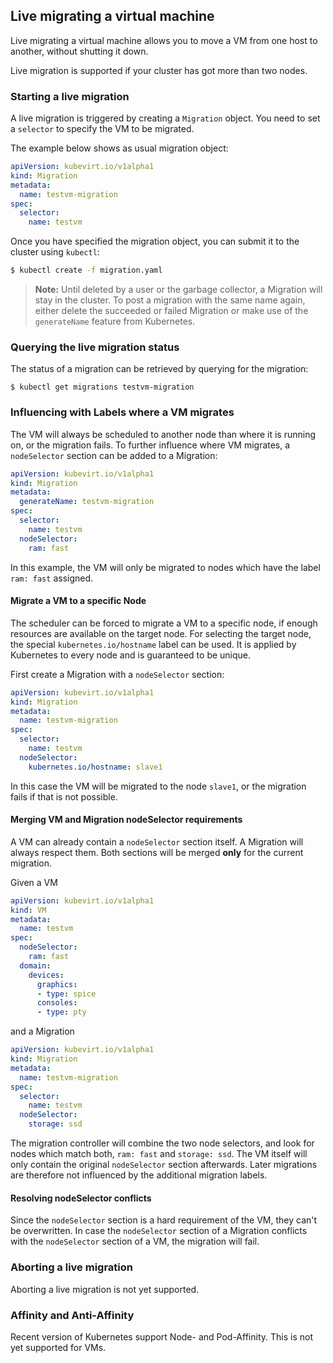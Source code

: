 ## Live migrating a virtual machine

Live migrating a virtual machine allows you to move a VM from one host to another, without shutting it down.

Live migration is supported if your cluster has got more than two nodes.

### Starting a live migration

A live migration is triggered by creating a `Migration` object. You need to set a `selector` to specify the VM to be migrated.

The example below shows as usual migration object:

```yaml
apiVersion: kubevirt.io/v1alpha1
kind: Migration
metadata:
  name: testvm-migration
spec:
  selector:
    name: testvm
```

Once you have specified the migration object, you can submit it to the cluster using `kubectl`:

```bash
$ kubectl create -f migration.yaml
```

> **Note:** Until deleted by a user or the garbage collector, a Migration will stay in the
> cluster. To post a migration with the same name again, either delete the
> succeeded or failed Migration or make use of the `generateName` feature from
> Kubernetes.

### Querying the live migration status

The status of a migration can be retrieved by querying for the migration:

```
$ kubectl get migrations testvm-migration
```

### Influencing with Labels where a VM migrates

The VM will always be scheduled to another node than where it is running on, or
the migration fails. To further influence where VM migrates, a `nodeSelector`
section can be added to a Migration:

```yaml
apiVersion: kubevirt.io/v1alpha1
kind: Migration
metadata:
  generateName: testvm-migration
spec:
  selector:
    name: testvm
  nodeSelector:
    ram: fast
```

In this example, the VM will only be migrated to nodes which have the label
`ram: fast` assigned.

#### Migrate a VM to a specific Node

The scheduler can be forced to migrate a VM to a specific node, if enough
resources are available on the target node. For selecting the target node, the
special `kubernetes.io/hostname` label can be used. It is applied by Kubernetes
to every node and is guaranteed to be unique.

First create a Migration with a `nodeSelector` section:

```yaml
apiVersion: kubevirt.io/v1alpha1
kind: Migration
metadata:
  name: testvm-migration
spec:
  selector:
    name: testvm
  nodeSelector:
    kubernetes.io/hostname: slave1
```

In this case the VM will be migrated to the node `slave1`, or the migration
fails if that is not possible.

#### Merging VM and Migration nodeSelector requirements

A VM can already contain a `nodeSelector` section itself. A Migration will
always respect them. Both sections will be merged **only** for the current
migration.

Given a VM

```yaml
apiVersion: kubevirt.io/v1alpha1
kind: VM
metadata:
  name: testvm
spec:
  nodeSelector:
    ram: fast
  domain:
    devices:
      graphics:
      - type: spice
      consoles:
      - type: pty
```

and a Migration

```yaml
apiVersion: kubevirt.io/v1alpha1
kind: Migration
metadata:
  name: testvm-migration
spec:
  selector:
    name: testvm
  nodeSelector:
    storage: ssd
```

The migration controller will combine the two node selectors, and look for
nodes which match both, `ram: fast` and `storage: ssd`. The VM itself will only
contain the original `nodeSelector` section afterwards. Later migrations are
therefore not influenced by the additional migration labels.

#### Resolving nodeSelector conflicts

Since the `nodeSelector` section is a hard requirement of  the VM, they can't
be overwritten. In case the `nodeSelector` section of a Migration conflicts
with the `nodeSelector` section of a VM, the migration will fail.

### Aborting a live migration

Aborting a live migration is not yet supported.

### Affinity and Anti-Affinity

Recent version of Kubernetes support Node- and Pod-Affinity. This is not
yet supported for VMs.
